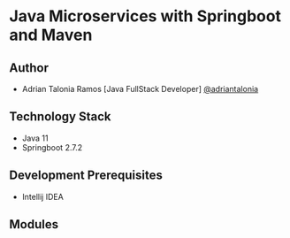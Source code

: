 # Java Microservices with Springboot and Maven

## Author

- Adrian Talonia Ramos [Java FullStack Developer] [@adriantalonia](https://github.com/adriantalonia)

## Technology Stack

- Java 11
- Springboot 2.7.2

## Development Prerequisites

- Intellij IDEA

## Modules
